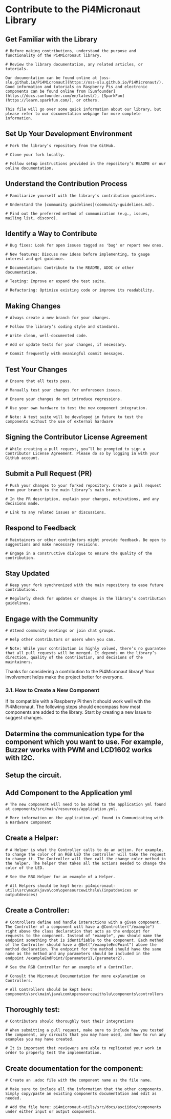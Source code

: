 # Contribute to the Pi4Micronaut Library

## Get Familiar with the Library

    # Before making contributions, understand the purpose and functionality of the Pi4Micronaut library.

    # Review the library documentation, any related articles, or tutorials.

    Our documentation can be found online at [oss-slu.github.io/Pi4Micronaut](https://oss-slu.github.io/Pi4Micronaut/). Good information and tutorials on Raspberry Pis and electronic components can be found online from [Sunfounder](https://docs.sunfounder.com/en/latest/), [SparkFun](https://learn.sparkfun.com/), or others.

    This file will go over some quick information about our library, but please refer to our documentation webpage for more complete information.

## Set Up Your Development Environment

    # Fork the library’s repository from the GitHub.

    # Clone your fork locally.

    # Follow setup instructions provided in the repository’s README or our online documentation.

## Understand the Contribution Process

    # Familiarize yourself with the library’s contribution guidelines.

    # Understand the [community guidelines](community-guidelines.md).

    # Find out the preferred method of communication (e.g., issues, mailing list, discord).

## Identify a Way to Contribute

    # Bug fixes: Look for open issues tagged as 'bug' or report new ones.

    # New features: Discuss new ideas before implementing, to gauge interest and get guidance.

    # Documentation: Contribute to the README, ADOC or other documentation.

    # Testing: Improve or expand the test suite.

    # Refactoring: Optimize existing code or improve its readability.

## Making Changes

    # Always create a new branch for your changes.

    # Follow the library’s coding style and standards.

    # Write clean, well-documented code.

    # Add or update tests for your changes, if necessary.

    # Commit frequently with meaningful commit messages.

## Test Your Changes

    # Ensure that all tests pass.

    # Manually test your changes for unforeseen issues.

    # Ensure your changes do not introduce regressions.

    # Use your own hardware to test the new component integration.

    # Note: A test suite will be developed in future to test the components without the use of external hardware

## Signing the Contributor License Agreement

    # While creating a pull request, you’ll be prompted to sign a Contributor License Agreement. Please do so by logging in with your GitHub account.

## Submit a Pull Request (PR)

    # Push your changes to your forked repository. Create a pull request from your branch to the main library’s main branch.

    # In the PR description, explain your changes, motivations, and any decisions made.

    # Link to any related issues or discussions.

## Respond to Feedback

    # Maintainers or other contributors might provide feedback. Be open to suggestions and make necessary revisions.

    # Engage in a constructive dialogue to ensure the quality of the contribution.

## Stay Updated

    # Keep your fork synchronized with the main repository to ease future contributions.

    # Regularly check for updates or changes in the library’s contribution guidelines.

## Engage with the Community

    # Attend community meetings or join chat groups.

    # Help other contributors or users when you can.

    # Note: While your contribution is highly valued, there’s no guarantee that all pull requests will be merged. It depends on the library’s direction, quality of the contribution, and decisions of the maintainers.

Thanks for considering a contribution to the Pi4Micronaut library! Your involvement helps make the project better for everyone.


### 3.1. How to Create a New Component

If its compatible with a Raspberry Pi then it should work well with the Pi4Micronaut. The following steps should encompass how most components are added to the library. Start by creating a new Issue to suggest changes.

## Determine the communication type for the component which you want to use. For example, Buzzer works with PWM and LCD1602 works with I2C.

## Setup the circuit.

## Add Component to the Application yml

    # The new component will need to be added to the application yml found at components/src/main/resources/application.yml.

    # More information on the application.yml found in Communicating with a Hardware Component

## Create a Helper:

    # A Helper is what the Controller calls to do an action. For example, to change the color of an RGB LED the controller will take the request to change it. The Controller will then call the change color method in the helper. The helper then takes all the actions needed to change the color of the LED.

    # See the RBG Helper for an example of a Helper.

    # All Helpers should be kept here: pi4micronaut-utils\src\main\java\com\opensourcewithslu\(inputdevices or outputdevices)

## Create a Controller:

    # Controllers define and handle interactions with a given component. The Controller of a component will have a @Controller("/example") right above the class declaration that acts as the endpoint for requests to the component. Instead of "example", you should name the endpoint something that is identifiable to the component. Each method of the Controller should have a @Get("/exampleEndPoint") above the method declaration. The endpoint for the method should have the same name as the method and any parameters should be included in the endpoint /exampleEndPoint/{parameter1},{parameter2}.

    # See the RGB Controller for an example of a Controller.

    # Consult the Micronaut Documentation for more explanation on Controllers.

    # All Controllers should be kept here: components\src\main\java\com\opensourcewithslu\components\controllers

## Thoroughly test:

    # Contributors should thoroughly test their integrations

    # When submitting a pull request, make sure to include how you tested the component, any circuits that you may have used, and how to run any examples you may have created.

    # It is important that reviewers are able to replicated your work in order to properly test the implementation.

## Create documentation for the component:

    # Create an .adoc file with the component name as the file name.

    # Make sure to include all the information that the other components. Simply copy/paste an existing components documentation and edit as needed.

    # Add the file here: pi4micronaut-utils/src/docs/asciidoc/components under either input or output components.